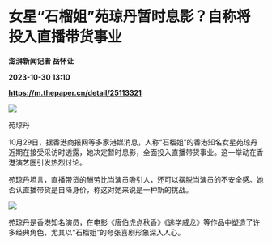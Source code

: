 # 女星“石榴姐”苑琼丹暂时息影？自称将投入直播带货事业
**澎湃新闻记者 岳怀让**

**2023-10-30 13:10**

**https://m.thepaper.cn/detail/25113321**

![](https://imagecloud.thepaper.cn/thepaper/image/276/202/95.jpg)

苑琼丹

10月29日，据香港商报网等多家港媒消息，人称“石榴姐”的香港知名女星苑琼丹近期在接受采访时透露，她决定暂时息影，全面投入直播带货事业。这一举动在香港演艺圈引发热烈讨论。

苑琼丹坦言，直播带货的酬劳比当演员吸引人，还可以摆脱当演员的不安全感。她否认直播带货是自降身价，称这对她来说是一种新的挑战。

![](https://imagecloud.thepaper.cn/thepaper/image/276/202/93.jpg)

苑琼丹是香港知名演员，在电影《唐伯虎点秋香》《逃学威龙》等作品中塑造了许多经典角色，尤其以“石榴姐”的夸张喜剧形象深入人心。